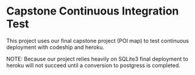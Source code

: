 Capstone Continuous Integration Test
========
This project uses our final capstone project (POI map) to test continuous deployment with codeship and heroku.

NOTE: Because our project relies heavily on SQLite3 final deployment to heroku will not succeed until a conversion to postgress is completed.
